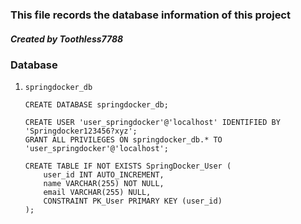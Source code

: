 ### This file records the database information of this project
##### Created by Toothless7788

### Database
1. ```springdocker_db```
    ```
    CREATE DATABASE springdocker_db;

    CREATE USER 'user_springdocker'@'localhost' IDENTIFIED BY 'Springdocker123456?xyz';
    GRANT ALL PRIVILEGES ON springdocker_db.* TO 'user_springdocker'@'localhost';
    ```
    ```
    CREATE TABLE IF NOT EXISTS SpringDocker_User (
        user_id INT AUTO_INCREMENT, 
        name VARCHAR(255) NOT NULL, 
        email VARCHAR(255) NULL, 
        CONSTRAINT PK_User PRIMARY KEY (user_id)
    );
    ```